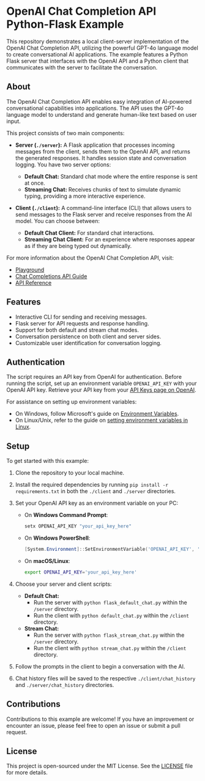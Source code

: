 # OpenAI Chat Completion API Python-Flask Example

This repository demonstrates a local client-server implementation of the OpenAI Chat Completion API, utilizing the powerful GPT-4o language model to create conversational AI applications. The example features a Python Flask server that interfaces with the OpenAI API and a Python client that communicates with the server to facilitate the conversation.

## About

The OpenAI Chat Completion API enables easy integration of AI-powered conversational capabilities into applications. The API uses the GPT-4o language model to understand and generate human-like text based on user input.

This project consists of two main components:

- **Server (`./server`):** A Flask application that processes incoming messages from the client, sends them to the OpenAI API, and returns the generated responses. It handles session state and conversation logging. You have two server options:
  - **Default Chat:** Standard chat mode where the entire response is sent at once.
  - **Streaming Chat:** Receives chunks of text to simulate dynamic typing, providing a more interactive experience.

- **Client (`./client`):** A command-line interface (CLI) that allows users to send messages to the Flask server and receive responses from the AI model. You can choose between:
  - **Default Chat Client:** For standard chat interactions.
  - **Streaming Chat Client:** For an experience where responses appear as if they are being typed out dynamically.

For more information about the OpenAI Chat Completion API, visit:
- [Playground](https://platform.openai.com/playground)
- [Chat Completions API Guide](https://platform.openai.com/docs/guides/gpt/chat-completions-api)
- [API Reference](https://platform.openai.com/docs/api-reference/chat)

## Features

- Interactive CLI for sending and receiving messages.
- Flask server for API requests and response handling.
- Support for both default and stream chat modes.
- Conversation persistence on both client and server sides.
- Customizable user identification for conversation logging.

## Authentication
The script requires an API key from OpenAI for authentication. Before running the script, set up an environment variable `OPENAI_API_KEY` with your OpenAI API key. Retrieve your API key from your [API Keys page on OpenAI](https://platform.openai.com/account/api-keys).

For assistance on setting up environment variables:
- On Windows, follow Microsoft's guide on [Environment Variables](https://learn.microsoft.com/en-us/windows/win32/procthread/environment-variables).
- On Linux/Unix, refer to the guide on [setting environment variables in Linux](https://linuxize.com/post/how-to-set-and-list-environment-variables-in-linux/).

## Setup

To get started with this example:

1. Clone the repository to your local machine.
2. Install the required dependencies by running `pip install -r requirements.txt` in both the `./client` and `./server` directories.
3. Set your OpenAI API key as an environment variable on your PC:

    - On **Windows Command Prompt**:
      ```bash
      setx OPENAI_API_KEY "your_api_key_here"
      ```

    - On **Windows PowerShell**:
      ```powershell
      [System.Environment]::SetEnvironmentVariable('OPENAI_API_KEY', 'your_api_key_here', 'User')
      ```

    - On **macOS/Linux**:
      ```bash
      export OPENAI_API_KEY='your_api_key_here'
      ```
      
4. Choose your server and client scripts:
   - **Default Chat:** 
     - Run the server with `python flask_default_chat.py` within the `/server` directory.
     - Run the client with `python default_chat.py` within the `/client` directory.
   - **Stream Chat:** 
     - Run the server with `python flask_stream_chat.py` within the `/server` directory.
     - Run the client with `python stream_chat.py` within the `/client` directory.

5. Follow the prompts in the client to begin a conversation with the AI.

6. Chat history files will be saved to the respective `./client/chat_history` and `./server/chat_history` directories.

## Contributions

Contributions to this example are welcome! If you have an improvement or encounter an issue, please feel free to open an issue or submit a pull request.

## License

This project is open-sourced under the MIT License. See the [LICENSE](LICENSE) file for more details.
